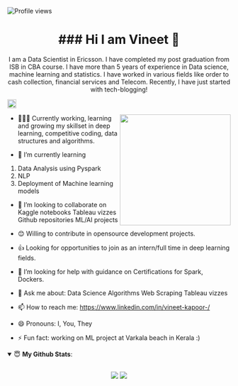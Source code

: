 ![Profile views](https://gpvc.arturio.dev/vin725k)

<h1 align="center">### Hi I am Vineet 👋</h1>
<p align="center">
I am a Data Scientist in Ericsson. I have completed my post graduation from ISB in CBA course. I have more than 5 years of experience in Data science, machine learning and statistics. I have worked in various fields like order to cash collection, financial services and Telecom. Recently, I have just started with tech-blogging!

<a href=https://www.linkedin.com/in/vineet-kapoor-/ target="blank"><img align="center" src=https://cdn.jsdelivr.net/npm/simple-icons@3.0.1/icons/linkedin.svg alt="vineet-kapoor" height="20" width="20" /></a>
</p>

<img src="https://i.giphy.com/media/KzJkzjggfGN5Py6nkT/200.webp" width="250" align = "right">

- 👨🏽‍💻 Currently working, learning and growing my skillset in deep learning, competitive coding, data structures and algorithms.

- 🌱 I’m currently learning 
1. Data Analysis using Pyspark
2. NLP
3. Deployment of Machine learning models

- 👯 I’m looking to collaborate on 
Kaggle notebooks
Tableau vizzes
Github repositories
ML/AI projects

- 😊 Willing to contribute in opensource development projects.

- 👍 Looking for opportunities to join as an intern/full time in deep learning fields.

- 🤔 I’m looking for help with guidance on Certifications for Spark, Dockers. 


- 💬 Ask me about:
Data Science Algorithms
Web Scraping
Tableau vizzes

- 📫 How to reach me:
https://www.linkedin.com/in/vineet-kapoor-/

- 😄 Pronouns: I, You, They

- ⚡ Fun fact: working on ML project at Varkala beach in Kerala :)   


<details open>
 <summary> 😇 <b>My Github Stats</b>: </summary>

<br>

<p align = "center">
  <img src="https://github-readme-stats.vercel.app/api?username=vin725k&&show_icons=true&title_color=ffffff&icon_color=bb2acf&text_color=daf7dc&bg_color=151515">
  <img src = "https://github-readme-stats.vercel.app/api/top-langs/?username=pr2tik1&hide=css,java,html&theme=tokyonight">
</p>

</details>
